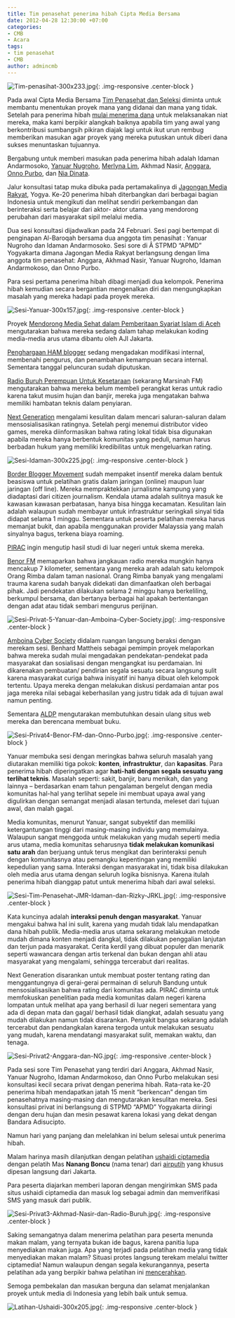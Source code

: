```yaml
---
title: Tim penasehat penerima hibah Cipta Media Bersama
date: 2012-04-28 12:30:00 +07:00
categories:
- CMB
- Acara
tags:
- tim penasehat
- CMB
author: admincmb
---
```


![Tim-penasihat-300x233.jpg](/uploads/Tim-penasihat-300x233.jpg){: .img-responsive .center-block }

Pada awal Cipta Media Bersama [Tim Penasehat dan Seleksi](http://www.ciptamedia.org/tim-seleksi-2/tim-penasehat-dan-seleksi/) diminta untuk membantu menentukan proyek mana yang didanai dan mana yang tidak. Setelah para penerima hibah [mulai menerima dana](http://wikimedia.or.id/wiki/Tabel_penerima_hibah) untuk melaksanakan niat mereka, maka kami berpikir alangkah baiknya apabila tim yang awal yang berkontribusi sumbangsih pikiran diajak lagi untuk ikut urun rembug memberikan masukan agar proyek yang mereka putuskan untuk diberi dana sukses menuntaskan tujuannya.

Bergabung untuk memberi masukan pada penerima hibah adalah Idaman Andarmosoko, [Yanuar Nugroho](http://www.ciptamedia.org/2011/07/14/yanuar-nugroho/), [Merlyna Lim](http://www.ciptamedia.org/2011/07/14/merlyna-lim/), Akhmad Nasir, [Anggara](http://www.ciptamedia.org/2011/07/14/anggara/), [Onno Purbo](http://www.ciptamedia.org/2011/07/14/onno-w-purbo/), dan [Nia Dinata](http://www.ciptamedia.org/2011/07/14/nia-dinata/).

Jalur konsultasi tatap muka dibuka pada pertamakalinya di [Jagongan Media Rakyat](http://jmr2012.combine.or.id/), Yogya. Ke-20 penerima hibah diterbangkan dari berbagai bagian Indonesia untuk mengikuti dan melihat sendiri perkembangan dan berinteraksi serta belajar dari aktor- aktor utama yang mendorong perubahan dari masyarakat sipil melalui media.

Dua sesi konsultasi dijadwalkan pada 24 Februari. Sesi pagi bertempat di penginapan Al-Baroqah bersama dua anggota tim penasihat : Yanuar Nugroho dan Idaman Andarmosoko. Sesi sore di Â STPMD “APMD” Yogyakarta dimana Jagongan Media Rakyat berlangsung dengan lima anggota tim penasehat: Anggara, Akhmad Nasir, Yanuar Nugroho, Idaman Andarmokoso, dan Onno Purbo.

Para sesi pertama penerima hibah dibagi menjadi dua kelompok. Penerima hibah kemudian secara bergantian mengenalkan diri dan mengungkapkan masalah yang mereka hadapi pada proyek mereka.

![Sesi-Yanuar-300x157.jpg](/uploads/Sesi-Yanuar-300x157.jpg){: .img-responsive .center-block }

Proyek [Mendorong Media Sehat dalam Pemberitaan Syariat Islam di Aceh](http://wikimedia.or.id/wiki/Mendorong_Media_Sehat_dalam_Pemberitaan_Syariat_Islam_di_Aceh) mengutarakan bahwa mereka sedang dalam tahap melakukan koding media-media arus utama dibantu oleh AJI Jakarta.

[Penghargaan HAM blogger](http://hamblogger.org/tentang-kami/tentang-ihrba/) sedang mengadakan modifikasi internal, membenahi pengurus, dan penambahan kemampuan secara internal. Sementara tanggal peluncuran sudah diputuskan.

[Radio Buruh Perempuan Untuk Kesetaraan](http://wikimedia.or.id/wiki/Radio_Buruh_Perempuan%3B_Dari_Perempuan_Buruh_untuk_Kesetaraan) (sekarang Marsinah FM) mengutarakan bahwa mereka belum membeli perangkat keras untuk radio karena takut musim hujan dan banjir, mereka juga mengatakan bahwa memiliki hambatan teknis dalam penyiaran.

[Next Generation](http://nxgindonesia.org/) mengalami kesulitan dalam mencari saluran-saluran dalam mensosialisasikan ratingnya. Setelah pergi menemui distributor video games, mereka diinformasikan bahwa rating lokal tidak bisa digunakan apabila mereka hanya berbentuk komunitas yang peduli, namun harus berbadan hukum yang memiliki kredibilitas untuk mengeluarkan rating.

![Sesi-Idaman-300x225.jpg](/uploads/Sesi-Idaman-300x225.jpg){: .img-responsive .center-block }

[Border Blogger Movement](http://borderblogger.org/) sudah mempaket insentif mereka dalam bentuk beasiswa untuk pelatihan gratis dalam jaringan (online) maupun luar jaringan (off line). Mereka mempraktekkan jurnalisme kampung yang diadaptasi dari citizen journalism. Kendala utama adalah sulitnya masuk ke kawasan kawasan perbatasan, hanya bisa hingga kecamatan. Kesulitan lain adalah walaupun sudah membayar untuk infrastruktur seringkali sinyal tida didapat selama 1 minggu. Sementara untuk peserta pelatihan mereka harus memanjat bukit, dan apabila menggunakan provider Malayssia yang malah sinyalnya bagus, terkena biaya roaming.

[PIRAC](http://ciptamedia.org/arsip2011/tim-penasehat-penerima-hibah-cipta-media-bersama/www.pirac.org) ingin mengutip hasil studi di luar negeri untuk skema mereka.

[Benor FM](http://benor-fm.warsi.or.id/) memaparkan bahwa jangkauan radio mereka mungkin hanya mencakup 7 kilometer, sementara yang mereka arah adalah satu kelompok Orang Rimba dalam taman nasional. Orang Rimba banyak yang mengalami trauma karena sudah banyak didekati dan dimanfaatkan oleh berbagai pihak. Jadi pendekatan dilakukan selama 2 minggu hanya berkeliling, berkumpul bersama, dan bertanya berbagai hal apakah bertentangan dengan adat atau tidak sembari mengurus perijinan.

![Sesi-Privat-5-Yanuar-dan-Amboina-Cyber-Society.jpg](/uploads/Sesi-Privat-5-Yanuar-dan-Amboina-Cyber-Society.jpg){: .img-responsive .center-block }

[Amboina Cyber Society](http://wikimedia.or.id/wiki/Amboina_Cyber_Society) didalam ruangan langsung beraksi dengan merekam sesi. Benhard Mattheis sebagai pemimpin proyek melaporkan bahwa mereka sudah mulai mengadakan pendekatan-pendekat pada masyarakat dan sosialisasi dengan mengangkat isu perdamaian. Ini dikarenakan pembuatan/ pendirian segala sesuatu secara langsung sulit karena masyarakat curiga bahwa inisyatif ini hanya dibuat oleh kelompok tertentu. Upaya mereka dengan melakukan diskusi perdamaian antar pos jaga mereka nilai sebagai keberhasilan yang justru tidak ada di tujuan awal namun penting.

Sementara [ALDP](http://aldp-papua.com/) mengutarakan membutuhkan desain ulang situs web mereka dan berencana membuat buku.

![Sesi-Privat4-Benor-FM-dan-Onno-Purbo.jpg](/uploads/Sesi-Privat4-Benor-FM-dan-Onno-Purbo.jpg){: .img-responsive .center-block }

Yanuar membuka sesi dengan meringkas bahwa seluruh masalah yang diutarakan memiliki tiga pokok: **konten**, **infrastruktur**, dan **kapasitas**. Para penerima hibah diperingatkan agar **hati-hati dengan segala sesuatu yang terlihat teknis**. Masalah seperti: sakit, banjir, baru menikah, dan yang lainnya – berdasarkan enam tahun pengalaman bergelut dengan media komunitas hal-hal yang terlihat sepele ini membuat upaya awal yang digulirkan dengan semangat menjadi alasan tertunda, meleset dari tujuan awal, dan malah gagal.

Media komunitas, menurut Yanuar, sangat subyektif dan memiliki ketergantungan tinggi dari masing-masing individu yang memulainya. Walaupun sangat menggoda untuk melakukan yang mudah seperti media arus utama, media komunitas seharusnya **tidak melakukan komunikasi satu arah** dan berjuang untuk terus mengikat dan berinteraksi penuh dengan komunitasnya atau pemangku kepentingan yang memiliki kepedulian yang sama. Interaksi dengan masyarakat ini, tidak bisa dilakukan oleh media arus utama dengan seluruh logika bisnisnya. Karena itulah penerima hibah dianggap patut untuk menerima hibah dari awal seleksi.

![Sesi-Tim-Penasehat-JMR-Idaman-dan-Rizky-JRKL.jpg](/uploads/Sesi-Tim-Penasehat-JMR-Idaman-dan-Rizky-JRKL.jpg){: .img-responsive .center-block }

Kata kuncinya adalah **interaksi penuh dengan masyarakat**. Yanuar mengakui bahwa hal ini sulit, karena yang mudah tidak lalu mendapatkan dana hibah publik. Media-media arus utama sekarang melakukan metode mudah dimana konten menjadi dangkal, tidak dilakukan penggalian lanjutan dan terjun pada masyarakat. Cerita kerdil yang dibuat populer dan menarik seperti wawancara dengan artis terkenal dan bukan dengan ahli atau masyarakat yang mengalami, sehingga tercerabut dari realitas.

Next Generation disarankan untuk membuat poster tentang rating dan menggantungnya di gerai-gerai permainan di seluruh Bandung untuk mensosialisasikan bahwa rating dari komunitas ada. PIRAC diminta untuk memfokuskan penelitian pada media komunitas dalam negeri karena lompatan untuk melihat apa yang berhasil di luar negeri sementara yang ada di depan mata dan gagal/ berhasil tidak diangkat, adalah sesuatu yang mudah dilakukan namun tidak disarankan. Penyakit bangsa sekarang adalah tercerabut dan pendangkalan karena tergoda untuk melakukan sesuatu yang mudah, karena mendatangi masyarakat sulit, memakan waktu, dan tenaga.

![Sesi-Privat2-Anggara-dan-NG.jpg](/uploads/Sesi-Privat2-Anggara-dan-NG.jpg){: .img-responsive .center-block }

Pada sesi sore Tim Penasehat yang terdiri dari Anggara, Akhmad Nasir, Yanuar Nugroho, Idaman Andarmokoso, dan Onno Purbo melakukan sesi konsultasi kecil secara privat dengan penerima hibah. Rata-rata ke-20 penerima hibah mendapatkan jatah 15 menit “berkencan” dengan tim penasehatnya masing-masing dan mengutarakan kesulitan mereka. Sesi konsultasi privat ini berlangsung di STPMD “APMD” Yogyakarta diiringi dengan deru hujan dan mesin pesawat karena lokasi yang dekat dengan Bandara Adisucipto.

Namun hari yang panjang dan melelahkan ini belum selesai untuk penerima hibah.

Malam harinya masih dilanjutkan dengan pelatihan [ushaidi ciptamedia](http://lapor.ciptamedia.org/) dengan pelatih Mas **Nanang Boncu** (nama tenar) dari [airputih](http://www.airputih.or.id/) yang khusus dipesan langsung dari Jakarta.

Para peserta diajarkan memberi laporan dengan mengirimkan SMS pada situs ushaidi ciptamedia dan masuk log sebagai admin dan memverifikasi SMS yang masuk dari publik.

![Sesi-Privat3-Akhmad-Nasir-dan-Radio-Buruh.jpg](/uploads/Sesi-Privat3-Akhmad-Nasir-dan-Radio-Buruh.jpg){: .img-responsive .center-block }

Saking semangatnya dalam menerima pelatihan para peserta menunda makan malam, yang ternyata bukan ide bagus, karena panitia lupa menyediakan makan juga. Apa yang terjadi pada pelatihan media yang tidak menyediakan makan malam? Situasi protes langsung terekam melalui twitter ciptamedia! Namun walaupun dengan segala kekurangannya, peserta pelatihan ada yang berpikir bahwa pelatihan ini [mencerahkan](https://twitter.com/#!/kenmiryam/status/173237196415967232).

Semoga pembekalan dan masukan berguna dan selamat menjalankan proyek untuk media di Indonesia yang lebih baik untuk semua.

![Latihan-Ushaidi-300x205.jpg](/uploads/Latihan-Ushaidi-300x205.jpg){: .img-responsive .center-block }